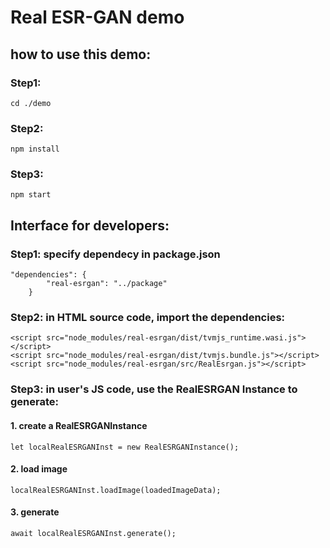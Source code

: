 # Real ESR-GAN demo

## how to use this demo:
### Step1:
```cd ./demo```
### Step2:
```npm install```
### Step3:
```npm start```
## Interface for developers:
### Step1: specify dependecy in package.json
```    
"dependencies": {
        "real-esrgan": "../package"
    }
```
### Step2: in HTML source code, import the dependencies:
```
<script src="node_modules/real-esrgan/dist/tvmjs_runtime.wasi.js"></script>
<script src="node_modules/real-esrgan/dist/tvmjs.bundle.js"></script>
<script src="node_modules/real-esrgan/src/RealEsrgan.js"></script>
```
### Step3: in user's JS code, use the RealESRGAN Instance to generate:
#### 1. create a RealESRGANInstance
```
let localRealESRGANInst = new RealESRGANInstance();
```
#### 2. load image
```
localRealESRGANInst.loadImage(loadedImageData);
```
#### 3. generate
```
await localRealESRGANInst.generate();
```





